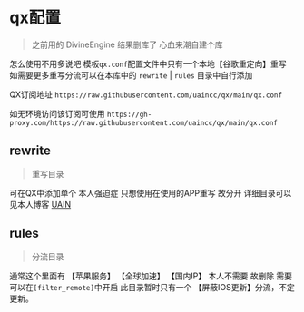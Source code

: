 # qx配置
> 之前用的 DivineEngine 结果删库了 心血来潮自建个库

怎么使用不用多说吧
模板`qx.conf`配置文件中只有一个本地【谷歌重定向】重写
如需要更多重写分流可以在本库中的 `rewrite` | `rules` 目录中自行添加

QX订阅地址
`https://raw.githubusercontent.com/uaincc/qx/main/qx.conf`

如无环境访问该订阅可使用
`https://gh-proxy.com/https://raw.githubusercontent.com/uaincc/qx/main/qx.conf`

## rewrite
> 重写目录

可在QX中添加单个 本人强迫症 只想使用在使用的APP重写 故分开
详细目录可以见本人博客 [UAIN](https://uain.cc) 

## rules
> 分流目录

通常这个里面有 【苹果服务】 【全球加速】 【国内IP】
本人不需要 故删除 需要可以在`[filter_remote]`中开启
此目录暂时只有一个 【屏蔽IOS更新】分流，不定更新。
